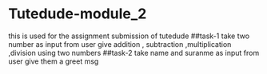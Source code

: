 # Tutedude-module_2
this is used for the assignment submission of tutedude 
##task-1 
take two number as input from user 
give addition , subtraction ,multiplication ,division using two numbers
##task-2
take name and suranme  as input from user 
give them a greet msg 
